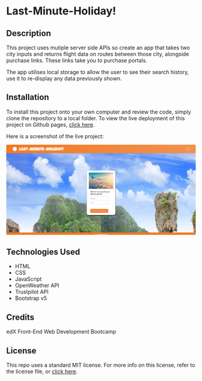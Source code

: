 # Last-Minute-Holiday!

## Description

This project uses mutiple server side APIs so create an app that takes two city inputs and returns flight data on routes between those city, alongside purchase links. These links take you to purchase portals.

The app utilises local storage to allow the user to see their search history, use it to re-display any data previously shown.

## Installation

To install this project onto your own computer and review the code, simply clone the repository to a local folder. To view the live deployment of this project on Github pages, [click here](https://tg-ivy.github.io/same-day-holiday/).

Here is a screenshot of the live project:

![A screenshot of the full webpage](./img/site-screenshot.png)

## Technologies Used

- HTML
- CSS
- JavaScript
- OpenWeather API
- Trustpilot API
- Bootstrap v5

## Credits

edX Front-End Web Development Bootcamp

## License

This repo uses a standard MIT license. For more info on this license, refer to the license file, or [click here](https://choosealicense.com/licenses/mit/).

